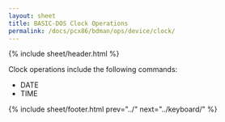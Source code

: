 ```yaml
---
layout: sheet
title: BASIC-DOS Clock Operations
permalink: /docs/pcx86/bdman/ops/device/clock/
---
```


{% include sheet/header.html %}

Clock operations include the following commands:

- DATE
- TIME

{% include sheet/footer.html prev="../" next="../keyboard/" %}
